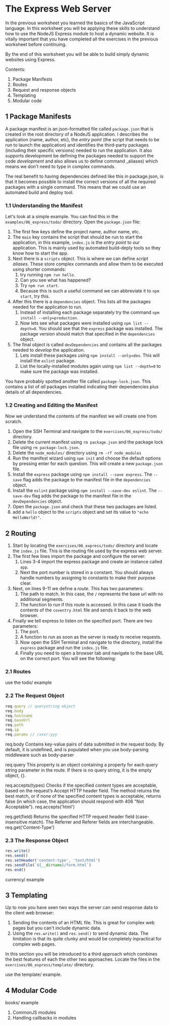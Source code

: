 
# The Express Web Server

In the previous worksheet you learned the basics of the JavaScript language. In this worksheet you will be applying these skills to understand how to use the NodeJS Express module to host a dynamic website. It is vitally important that you have completed all the exercises in the previous worksheet before continuing.

By the end of this worksheet you will be able to build simply dynamic websites using Express.

Contents:

1. Package Manifests
2. Routes
3. Request and response objects
4. Templating
5. Modular code

## 1 Package Manifests

A package manifest is an json-formatted file called `package.json` that is created in the root directory of a NodeJS application. I describes the application (name, author, etc), the _entry point_ (the script that needs to be run to launch the application) and identifies the third-party packages (including their specific versions) needed to run the application. It also supports development be defining the packages needed to support the code _development_ and also allows us to define command _aliases) which means we don't need to type in complex commands.

The real benefit to having dependencies defined like this in package.json, is that it becomes possible to install the correct versions of all the required packages with a single command. This means that we could use an automated build and deploy tool.

### 1.1 Understanding the Manifest

Let's look at a simple example. You can find this in the `examples/06_express/todo/` directory. Open the `package.json` file:

1. The first few keys define the project name, author name, etc.
2. The `main` key contains the script that should be run to start the application, in this example, `index.js` is the _entry point_ to our application. This is mainly used by automated build-deply tools so they know how to start the app.
3. Next there is a `scripts` object. This is where we can define _script aliases_. These store complex commands and allow them to be executed using shorter commands:
    1. try running `npm run hello`.
    2. Can you see what has happened?
    3. Try `npm run start`.
    4. Because this is such a useful command we can abbreviate it to `npm start`, try this.
4. After this there is a `dependencies` object. This lists all the packages needed for the application to run.
    1. Instead of installing each package separately try the command `npm install --only=production`.
    2. Now lets see what packages were installed using `npm list --depth=0`. You should see that the `express` package was installed. The package version should match that specified in the `dependencies` object.
5. The final object is called `devDependencies` and contains all the packages needed to _develop_ the application.
    1. Lets install these packages using `npm install --only=dev`. This will install the `eslint` package.
    2. List the locally-installed modules again using `npm list --depth=0` to make sure the package was installed.

You have probably spotted another file called `package-lock.json`. This contains a list of _all_ packages installed indicating their dependencies plus details of all dependencies.

### 1.2 Creating and Editing the Manifest

Now we understand the contents of the manifest we will create one from scratch.

1. Open the SSH Terminal and navigate to the `exercises/06_express/todo/` directory.
2. Delete the current manifest using `rm package.json` and the package lock file using `rm package-lock.json`.
3. Delete the `node_modules/` directory using `rm -rf node_modules`
4. Run the manifest wizard using `npm init` and choose the default options by pressing enter for each question. This will create a new `package.json` file.
5. Install the `express` package using `npm install --save express`. The `--save` flag adds the package to the manifest file in the `dependencies` object.
6. Install the `eslint` package using `npm install --save-dev eslint`. The `--save-dev` flag adds the package to the manifest file in the `devDependencies` object.
7. Open the `package.json` and check that these two packages are listed.
8. add a `hello` object to the `scripts` object and set its value to `"echo HelloWorld!"`.

## 2 Routing

1. Start by locating the `exercises/06_express/todo/` directory and locate the `index.js` file. This is the routing file used by the express web server.
2. The first few lines import the package and configure the server:
    1. Lines 3-4 import the express package and create an instance called `app`.
    2. Next the port number is stored in a constant. You should always handle numbers by assigning to constants to make their purpose clear.
3. Next, on lines 9-11 we define a _route_. This has two parameters:
    1. The path to match. In this case, the `/` represents the base url with no additional segments.
    2. The function to run if this route is accessed. In this case it loads the contents of the `coventry.html` file and sends it back to the web browser.
4. Finally we tell express to listen on the specified port. There are two parameters:
    1. The port.
    2. A function to run as soon as the server is ready to receive requests.
    3. Now open the SSH Terminal and navigate to the directory, install the `express` package and run the `index.js` file.
    4. Finally you need to open a browser tab and navigate to the base URL on the correct port. You will see the following:

### 2.1 Routes

use the todo/ example

### 2.2 The Request Object

```javascript
req.query // querystring object
req.body
req.hostname
req.baseUrl
req.path
req.ip
req.params // /xxx/:yyy
```

req.body Contains key-value pairs of data submitted in the request body. By default, it is undefined, and is populated when you use body-parsing middleware such as body-parser

req.query This property is an object containing a property for each query string parameter in the route. If there is no query string, it is the empty object, {}.

req.accepts(types) Checks if the specified content types are acceptable, based on the request’s Accept HTTP header field. The method returns the best match, or if none of the specified content types is acceptable, returns false (in which case, the application should respond with 406 "Not Acceptable"). req.accepts('html')

req.get(field) Returns the specified HTTP request header field (case-insensitive match). The Referrer and Referer fields are interchangeable. req.get('Content-Type')

### 2.3 The Response Object

```javascript
res.write()
res.send()
res.setHeader('content-type', 'text/html')
res.sendFile(`${__dirname}/form.html`)
res.end()
```

currency/ example

## 3 Templating

Up to now you have seen two ways the server can send response data to the client web browser:

1. Sending the contents of an HTML file. This is great for complex web pages but you can't include dynamic data.
2. Using the `res.write()` and `res.send()` to send dynamic data. The limitation is that its quite clunky and would be completely inpractical for complex web pages.

In this section you will be introduced to a third approach which combines the best features of each the other two approaches. Locate the files in the `exercises/06_express/template/` directory.

use the template/ example.

## 4 Modular Code

books/ example

1. CommonJS modules
2. Handling callbacks in modules

